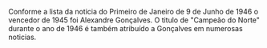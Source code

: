 Conforme a lista da noticia do Primeiro de Janeiro de 9 de Junho de 1946 o vencedor de 1945 foi Alexandre Gonçalves. O titulo de "Campeão do Norte" durante o ano de 1946 é também atribuído a Gonçalves em numerosas noticias.
